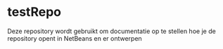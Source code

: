 # testRepo
Deze repository wordt gebruikt om documentatie op te stellen hoe je de repository opent in NetBeans en er ontwerpen
